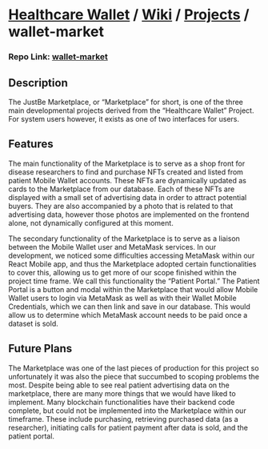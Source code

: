 # [Healthcare Wallet](https://github.com/Healthcare-Wallet/wallet/tree/main) / [Wiki](https://github.com/Healthcare-Wallet/wallet/tree/main/wiki) / [Projects](https://github.com/Healthcare-Wallet/wallet/tree/main/wiki/projects) / wallet-market

### Repo Link: [wallet-market](https://github.com/Healthcare-Wallet/wallet/tree/main/wallet-market)

## Description

The JustBe Marketplace, or “Marketplace” for short, is one of the three main developmental projects derived from the “Healthcare Wallet” Project. For system users however, it exists as one of two interfaces for users.

## Features

The main functionality of the Marketplace is to serve as a shop front for disease researchers to find and purchase NFTs created and listed from patient Mobile Wallet accounts. These NFTs are dynamically updated as cards to the Marketplace from our database. Each of these NFTs are displayed with a small set of advertising data in order to attract potential buyers. They are also accompanied by a photo that is related to that advertising data, however those photos are implemented on the frontend alone, not dynamically configured at this moment.

The secondary functionality of the Marketplace is to serve as a liaison between the Mobile Wallet user and MetaMask services. In our development, we noticed some difficulties accessing MetaMask within our React Mobile app, and thus the Marketplace adopted certain functionalities to cover this, allowing us to get more of our scope finished within the project time frame. We call this functionality the “Patient Portal.” The Patient Portal is a button and modal within the Marketplace that would allow Mobile Wallet users to login via MetaMask as well as with their Wallet Mobile Credentials, which we can then link and save in our database. This would allow us to determine which MetaMask account needs to be paid once a dataset is sold.

## Future Plans

The Marketplace was one of the last pieces of production for this project so unfortunately it was also the piece that succumbed to scoping problems the most. Despite being able to see real patient advertising data on the marketplace, there are many more things that we would have liked to implement. Many blockchain functionalities have their backend code complete, but could not be implemented into the Marketplace within our timeframe. These include purchasing, retrieving purchased data (as a researcher), initiating calls for patient payment after data is sold, and the patient portal.
